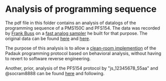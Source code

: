 # Analysis of programming sequence

The pdf file in this folder contains an analysis of datalogs of the programming sequence of a PMS150C and PFS154. The data was recorded by [Frank Buss](www.frank-buss.de) on a [fast analog sampler](http://www.eevblog.com/forum/blog/eevblog-1144-padauk-programmer-reverse-engineering/msg2017267/#msg2017267) he built for that purpose. The original data can be found [here](http://www.eevblog.com/forum/blog/eevblog-1144-padauk-programmer-reverse-engineering/msg2096917/#msg2096917 ) and [here](http://www.eevblog.com/forum/blog/eevblog-1144-padauk-programmer-reverse-engineering/msg2113471/#msg2113471
).

The purpose of this analysis is to allow a [clean-room implemention](https://en.wikipedia.org/wiki/Clean_room_design) of the Padauk programming protocol based on behavioral analysis, without having to revert to software reverse engineering. 

Another, prior, analysis of the PFS154 protocol by "js_12345678_55aa" and @socram8888 can be found [here](http://www.eevblog.com/forum/blog/eevblog-1144-padauk-programmer-reverse-engineering/msg2047933/#msg2047933) and following.